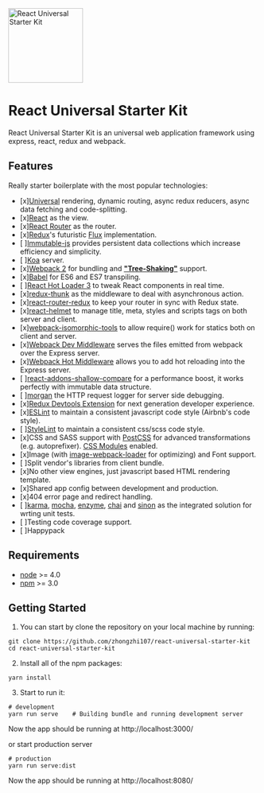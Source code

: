 <img src="https://github.com/zhongzhi107/react-universal-starter-kit/blob/master/static/logo.png?raw=true" width="150" alt="React Universal Starter Kit" />

# React Universal Starter Kit
React Universal Starter Kit is an universal web application framework using express, react, redux and webpack.

## Features
Really starter boilerplate with the most popular technologies:

* [x][Universal](https://medium.com/@mjackson/universal-javascript-4761051b7ae9#.aug1ngj77) rendering, dynamic routing, async redux reducers, async data fetching and code-splitting.
* [x][React](https://facebook.github.io/react/) as the view.
* [x][React Router](https://github.com/reactjs/react-router) as the router.
* [x][Redux](https://github.com/reactjs/redux)'s futuristic [Flux](https://facebook.github.io/react/blog/2014/05/06/flux.html) implementation.
* [ ][Immutable-js](https://facebook.github.io/immutable-js/) provides persistent data collections which increase efficiency and simplicity.
* [ ][Koa](https://koajs.com/) server.
* [x][Webpack 2](https://webpack.js.org/) for bundling and [**"Tree-Shaking"**](http://www.2ality.com/2015/12/webpack-tree-shaking.html) support.
* [x][Babel](https://babeljs.io/) for ES6 and ES7 transpiling.
* [ ][React Hot Loader 3](https://github.com/gaearon/react-hot-loader) to tweak React components in real time.
* [x][redux-thunk](https://github.com/gaearon/redux-thunk) as the middleware to deal with asynchronous action.
* [x][react-router-redux](https://github.com/reactjs/react-router-redux) to keep your router in sync with Redux state.
* [x][react-helmet](https://github.com/nfl/react-helmet) to manage title, meta, styles and scripts tags on both server and client.
* [x][webpack-isomorphic-tools](https://github.com/halt-hammerzeit/webpack-isomorphic-tools) to allow require() work for statics both on client and server.
* [x][Webpack Dev Middleware](http://webpack.github.io/docs/webpack-dev-middleware.html) serves the files emitted from webpack over the Express server.
* [x][Webpack Hot Middleware]() allows you to add hot reloading into the Express server.
* [ ][react-addons-shallow-compare](https://facebook.github.io/react/docs/shallow-compare.html) for a performance boost, it works perfectly with immutable data structure.
* [ ][morgan](https://github.com/expressjs/morgan) the HTTP request logger for server side debugging.
* [x][Redux Devtools Extension](https://github.com/zalmoxisus/redux-devtools-extension) for next generation developer experience.
* [x][ESLint](http://eslint.org/) to maintain a consistent javascript code style (Airbnb's code style).
* [ ][StyleLint](http://stylelint.io/) to maintain a consistent css/scss code style.
* [x]CSS and SASS support with [PostCSS](https://github.com/postcss/postcss-loader) for advanced transformations (e.g. autoprefixer). [CSS Modules](https://github.com/css-Modules/css-Modules) enabled.
* [x]Image (with [image-webpack-loader](https://github.com/tcoopman/image-webpack-loader) for optimizing) and Font support.
* [ ]Split vendor's libraries from client bundle.
* [x]No other view engines, just javascript based HTML rendering template.
* [x]Shared app config between development and production.
* [x]404 error page and redirect handling.
* [ ][karma](https://karma-runner.github.io/1.0/index.html), [mocha](https://mochajs.org/), [enzyme](https://github.com/airbnb/enzyme), [chai](http://chaijs.com/) and [sinon](https://github.com/sinonjs/sinon) as the integrated solution for wrting unit tests.
* [ ]Testing code coverage support.
* [ ]Happypack


## Requirements

* [node](https://nodejs.org/en/) >= 4.0
* [npm](https://www.npmjs.com/) >= 3.0


## Getting Started

1. You can start by clone the repository on your local machine by running:
  ```
  git clone https://github.com/zhongzhi107/react-universal-starter-kit
  cd react-universal-starter-kit
  ```

2. Install all of the npm packages:
  ```
  yarn install
  ```

3. Start to run it:
  ```
  # development
  yarn run serve    # Building bundle and running development server
  ```

  Now the app should be running at http://localhost:3000/

  or start production server

  ```
  # production
  yarn run serve:dist
  ```

  Now the app should be running at http://localhost:8080/
